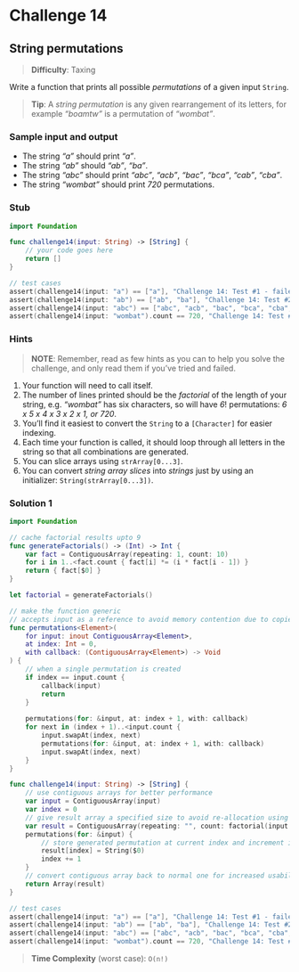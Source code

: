 # Challenge 14

## String permutations

> **Difficulty**: Taxing

Write a function that prints all possible *permutations* of a given input `String`.

> **Tip**: A *string permutation* is any given rearrangement of its letters, for example *“boamtw”* is a permutation of *“wombat”*.

### Sample input and output

- The string *“a”* should print *“a”*.
- The string *“ab”* should *“ab”*, *“ba”*.
- The string *“abc”* should print *“abc”*, *“acb”*, *“bac”*, *“bca”*, *“cab”*, *“cba”*.
- The string *“wombat”* should print *720* permutations.

### Stub

``` swift
import Foundation

func challenge14(input: String) -> [String] { 
    // your code goes here
    return []
}

// test cases
assert(challenge14(input: "a") == ["a"], "Challenge 14: Test #1 - failed")
assert(challenge14(input: "ab") == ["ab", "ba"], "Challenge 14: Test #2 - failed")
assert(challenge14(input: "abc") == ["abc", "acb", "bac", "bca", "cba", "cab"], "Challenge 14: Test #3 - failed")
assert(challenge14(input: "wombat").count == 720, "Challenge 14: Test #4 - failed")
```

### Hints

> **NOTE**: Remember, read as few hints as you can to help you solve the challenge, and only read them if you’ve tried and failed.

1. Your function will need to call itself.
2. The number of lines printed should be the *factorial* of the length of your string, e.g. *“wombat”* has six characters, so will have *6*! permutations: *6 x 5 x 4 x 3 x 2 x 1, or 720*.
3. You’ll find it easiest to convert the `String` to a `[Character]` for easier indexing.
4. Each time your function is called, it should loop through all letters in the string so that all combinations are generated.
5. You can slice arrays using `strArray[0...3]`.
6. You can convert *string array slices* into *strings* just by using an initializer: `String(strArray[0...3])`.

### Solution 1

``` swift
import Foundation

// cache factorial results upto 9
func generateFactorials() -> (Int) -> Int {
    var fact = ContiguousArray(repeating: 1, count: 10)
    for i in 1..<fact.count { fact[i] *= (i * fact[i - 1]) }
    return { fact[$0] }
}

let factorial = generateFactorials()

// make the function generic
// accepts input as a reference to avoid memory contention due to copies of input
func permutations<Element>(
    for input: inout ContiguousArray<Element>,
    at index: Int = 0,
    with callback: (ContiguousArray<Element>) -> Void
) {
    // when a single permutation is created
    if index == input.count {
        callback(input)
        return
    }
    
    permutations(for: &input, at: index + 1, with: callback)
    for next in (index + 1)..<input.count {
        input.swapAt(index, next)
        permutations(for: &input, at: index + 1, with: callback)
        input.swapAt(index, next)
    }
}

func challenge14(input: String) -> [String] {
    // use contiguous arrays for better performance
    var input = ContiguousArray(input)
    var index = 0
    // give result array a specified size to avoid re-allocation using append
    var result = ContiguousArray(repeating: "", count: factorial(input.count))
    permutations(for: &input) {
        // store generated permutation at current index and increment index position
        result[index] = String($0)
        index += 1
    }
    // convert contiguous array back to normal one for increased usability
    return Array(result)
}

// test cases
assert(challenge14(input: "a") == ["a"], "Challenge 14: Test #1 - failed")
assert(challenge14(input: "ab") == ["ab", "ba"], "Challenge 14: Test #2 - failed")
assert(challenge14(input: "abc") == ["abc", "acb", "bac", "bca", "cba", "cab"], "Challenge 14: Test #3 - failed")
assert(challenge14(input: "wombat").count == 720, "Challenge 14: Test #4 - failed")
```

> **Time Complexity** (worst case): `O(n!)`
